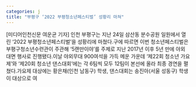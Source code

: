 ```yaml
---
categories: j
title: "부평구 ‘2022 부평청소년페스티벌’ 성황리 마쳐"
---
```

[미디어인천신문 여운균 기자] 인천 부평구는 지난 24일 삼산동 분수공원 일원에서 열린 ‘2022 부평청소년페스티벌’을 성황리에 마쳤다.구에 따르면 이번 청소년페스티벌은 부평구청소년수련관이 주관해 ‘5랜만이야’를 주제로 지난 2017년 이후 5년 만에 야외 대면 행사로 진행됐다.이날 야외무대 900여석을 가득 메운 가운데 ‘제22회 청소년 가요제’와 ‘제20회 청소년 댄스대회’에는 각 6팀씩 모두 12팀이 본선에 올라 최종 경연을 펼쳤다.가요제 대상에는 황은채(인천 남동구) 학생, 댄스대회는 송진아(서울 성동구) 학생이 대상으로 여